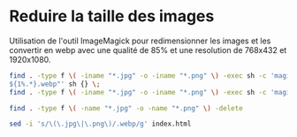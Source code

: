# Reduire la taille des images

Utilisation de l'outil ImageMagick pour redimensionner les images et les convertir en webp avec une qualité de 85% et une resolution de 768x432 et 1920x1080.

```sh
find . -type f \( -iname "*.jpg" -o -iname "*.png" \) -exec sh -c 'magick "$1" -quality 85 -define webp:preset=photo -resize "768x432>" "
${1%.*}.webp"' sh {} \;
find . -type f \( -iname "*.jpg" -o -iname "*.png" \) -exec sh -c 'magick "$1" -quality 85 -define webp:preset=photo -resize "1920x1080>" "${1%.*}FHD.webp"' sh {} \;
```

```sh
find . -type f \( -name "*.jpg" -o -name "*.png" \) -delete
```

```sh
sed -i 's/\(\.jpg\|\.png\)/.webp/g' index.html
```